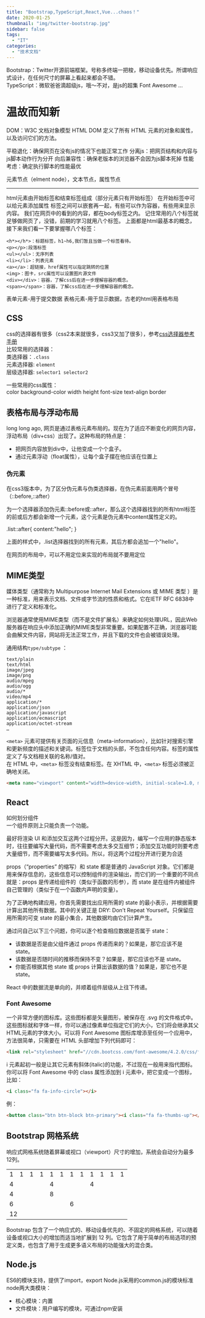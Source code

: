 ```yaml
---
title: "Bootstrap,TypeScript,React,Vue...chaos！"
date: 2020-01-25
thumbnail: "img/twitter-bootstrap.jpg"
sidebar: false
tags:
  - "IT"
categories:
  - "技术文档"
---
```


Bootstrap：Twitter开源前端框架。号称多终端一把梭，移动设备优先。所谓响应式设计，在任何尺寸的屏幕上看起来都会不错。  
TypeScript：微软爸爸滴超级js，哦～不对，是js的超集
Font Awesome ...
<!--more-->

# 温故而知新

DOM：W3C 文档对象模型
HTML DOM 定义了所有 HTML 元素的对象和属性，以及访问它们的方法。

平稳退化：确保网页在没有js的情况下也能正常工作
分离js：把网页结构和内容与js脚本动作行为分开
向后兼容性：确保老版本的浏览器不会因为js脚本死掉
性能考虑：确定执行脚本的性能最优

元素节点（elment node），文本节点，属性节点

----

html元素由开始标签和结束标签组成（部分元素只有开始标签）
在开始标签中可以给元素添加属性
标签之间可以嵌套再一起，有些可以作为容器，有些用来显示内容。
我们在网页中的看到的内容，都在body标签之内。
记住常用的八个标签就足够做网页了，没错，前期的学习就用八个标签。
上面都是html最基本的概念，接下来我们看一下要掌握哪八个标签：
```
<h*></h*>：标题标签，h1~h6,我们暂且当做一个标签看待。
<p></p>:段落标签
<ul></ul>：无序列表
<li></li>：列表元素
<a></a>：超链接，href属性可以指定跳转的位置
<img>：图卡，src属性可以设置图片源文件
<div></div>：容器，了解css后在进一步理解容器的概念。
<span></span>：容器，了解css后在进一步理解容器的概念。
```

表单元素-用于提交数据
表格元素-用于显示数据，古老的html用表格布局

## CSS
css的选择器有很多（css2本来就很多，css3又加了很多），参考[css选择器参考手册](https://www.w3school.com.cn/cssref/css_selectors.asp)    
比较常用的选择器：  
类选择器：`.class`  
元素选择器: `element`  
层级选择器: `selector1 selector2`  

一些常用的css属性：   
color
background-color
width
height
font-size
text-align
border


## 表格布局与浮动布局

long long ago, 网页是通过表格元素布局的。现在为了适应不断变化的网页内容，浮动布局（div+css）出现了。这种布局的特点是：
- 把网页内容放到div中，让他变成一个个盒子。
- 通过元素浮动（float属性），让每个盒子摆在他应该在位置上

### 伪元素
在css3版本中，为了区分伪元素与伪类选择器，在伪元素前面用两个冒号（::before,::after）

为一个选择器添加伪元素::before或::after，那么这个选择器找到的所有html标签的前或后方都会新增一个元素，这个元素是伪元素中content属性定义的。

.list::after{ content:"hello";
}

上面的样式中，.list选择器找到的所有元素，其后方都会追加一个"hello"。

在网页的布局中，可以不用定位来实现的布局就不要用定位

## MIME类型
媒体类型（通常称为 Multipurpose Internet Mail Extensions 或 MIME 类型 ）是一种标准，用来表示文档、文件或字节流的性质和格式。它在IETF RFC 6838中进行了定义和标准化。

浏览器通常使用MIME类型（而不是文件扩展名）来确定如何处理URL，因此Web服务器在响应头中添加正确的MIME类型非常重要。如果配置不正确，浏览器可能会曲解文件内容，网站将无法正常工作，并且下载的文件也会被错误处理。

通用结构`type/subtype` ：
```
text/plain
text/html
image/jpeg
image/png
audio/mpeg
audio/ogg
audio/*
video/mp4
application/*
application/json
application/javascript
application/ecmascript
application/octet-stream
…
```


`<meta>` 元素可提供有关页面的元信息（meta-information），比如针对搜索引擎和更新频度的描述和关键词。标签位于文档的头部，不包含任何内容。标签的属性定义了与文档相关联的名称/值对。  
在 HTML 中，`<meta>` 标签没有结束标签。在 XHTML 中，`<meta>` 标签必须被正确地关闭。
```html
<meta name="viewport" content="width=device-width, initial-scale=1.0, maximum-scale=1.0, user-scalable=0">
```

## React

如何划分组件  
一个组件原则上只能负责一个功能。

最好将渲染 UI 和添加交互这两个过程分开。这是因为，编写一个应用的静态版本时，往往要编写大量代码，而不需要考虑太多交互细节；添加交互功能时则要考虑大量细节，而不需要编写太多代码。所以，将这两个过程分开进行更为合适

props（“properties” 的缩写）和 state 都是普通的 JavaScript 对象。它们都是用来保存信息的，这些信息可以控制组件的渲染输出，而它们的一个重要的不同点就是：props 是传递给组件的（类似于函数的形参），而 state 是在组件内被组件自己管理的（类似于在一个函数内声明的变量）。

为了正确地构建应用，你首先需要找出应用所需的 state 的最小表示，并根据需要计算出其他所有数据。其中的关键正是 DRY: Don’t Repeat Yourself。只保留应用所需的可变 state 的最小集合，其他数据均由它们计算产生。

通过问自己以下三个问题，你可以逐个检查相应数据是否属于 state：
- 该数据是否是由父组件通过 props 传递而来的？如果是，那它应该不是 state。
- 该数据是否随时间的推移而保持不变？如果是，那它应该也不是 state。
- 你能否根据其他 state 或 props 计算出该数据的值？如果是，那它也不是 state。

React 中的数据流是单向的，并顺着组件层级从上往下传递。

### Font Awesome

一个非常方便的图标库。这些图标都是矢量图形，被保存在 .svg 的文件格式中。这些图标就和字体一样，你可以通过像素单位指定它们的大小，它们将会继承其父HTML元素的字体大小。可以将 Font Awesome 图标库增添至任何一个应用中，方法很简单，只需要在 HTML 头部增加下列代码即可：
```html
<link rel="stylesheet" href="//cdn.bootcss.com/font-awesome/4.2.0/css/font-awesome.min.css"/>
```
i 元素起初一般是让其它元素有斜体(italic)的功能，不过现在一般用来指代图标。你可以将 Font Awesome 中的 class 属性添加到 i 元素中，把它变成一个图标，比如：
```html
<i class="fa fa-info-circle"></i>
```
例： 
```html
<button class="btn btn-block btn-primary"><i class="fa fa-thumbs-up"></i>Like</button>
```

## Bootstrap 网格系统

响应式网格系统随着屏幕或视口（viewport）尺寸的增加，系统会自动分为最多12列。

<table class="grid" cellspacing="0">
<tbody><tr>
  <td width="8.33%">1</td>
  <td width="8.33%">1</td>		
  <td width="8.33%">1</td>
  <td width="8.33%">1</td>
  <td width="8.33%">1</td>		
  <td width="8.33%">1</td>
  <td width="8.33%">1</td>
  <td width="8.33%">1</td>		
  <td width="8.33%">1</td>
  <td width="8.33%">1</td>
  <td width="8.33%">1</td>		
  <td width="8.33%">1</td>
</tr>
<tr>
  <td colspan="4">4</td>
  <td colspan="4">4</td>		
  <td colspan="4">4</td>
</tr>
<tr>
  <td colspan="4">4</td>
  <td colspan="8">8</td>		
</tr>
<tr>
  <td colspan="6">6</td>
  <td colspan="6">6</td>		
</tr>
<tr>
  <td colspan="12">12</td>
</tr>
</tbody></table>

Bootstrap 包含了一个响应式的、移动设备优先的、不固定的网格系统，可以随着设备或视口大小的增加而适当地扩展到 12 列。它包含了用于简单的布局选项的预定义类，也包含了用于生成更多语义布局的功能强大的混合类。

## Node.js

ES6的模块支持，提供了import，export
Node.js采用的common.js的模块标准
node两大类模块：
- 核心模块：内置
- 文件模块：用户编写的模块，可通过npm安装